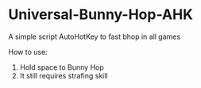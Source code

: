 # Universal-Bunny-Hop-AHK
A simple script AutoHotKey to fast bhop in all games

How to use:
1. Hold space to Bunny Hop
2. It still requires strafing skill

